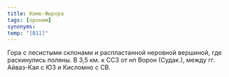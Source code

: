 ```yaml
---
title: Комо-Фырхра
tags: [ороним]
synonyms:
temp: "[В11]"
---
```


Гора с лесистыми склонами и распластанной неровной вершиной, где раскинулись
поляны. В 3,5 км. к ССЗ от нп Ворон (Судак.), между гг. Айваз-Кая с ЮЗ и
Кисломно с СВ.
